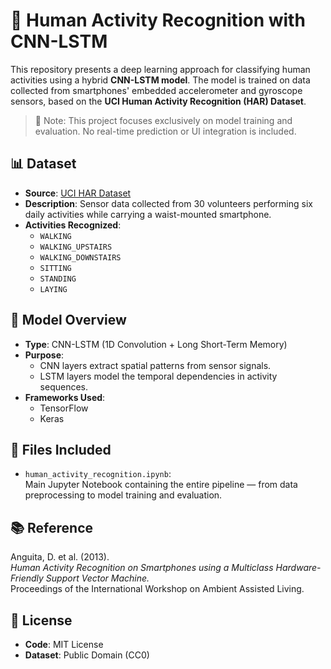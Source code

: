 # 🧍 Human Activity Recognition with CNN-LSTM

This repository presents a deep learning approach for classifying human activities using a hybrid **CNN-LSTM model**. The model is trained on data collected from smartphones' embedded accelerometer and gyroscope sensors, based on the **UCI Human Activity Recognition (HAR) Dataset**.

> 🔬 Note: This project focuses exclusively on model training and evaluation. No real-time prediction or UI integration is included.


## 📊 Dataset

- **Source**: [UCI HAR Dataset](https://archive.ics.uci.edu/ml/datasets/human+activity+recognition+using+smartphones)
- **Description**: Sensor data collected from 30 volunteers performing six daily activities while carrying a waist-mounted smartphone.
- **Activities Recognized**:
  - `WALKING`
  - `WALKING_UPSTAIRS`
  - `WALKING_DOWNSTAIRS`
  - `SITTING`
  - `STANDING`
  - `LAYING`


## 🧠 Model Overview

- **Type**: CNN-LSTM (1D Convolution + Long Short-Term Memory)
- **Purpose**:  
  - CNN layers extract spatial patterns from sensor signals.
  - LSTM layers model the temporal dependencies in activity sequences.
- **Frameworks Used**:  
  - TensorFlow  
  - Keras


## 📁 Files Included

- `human_activity_recognition.ipynb`:  
  Main Jupyter Notebook containing the entire pipeline — from data preprocessing to model training and evaluation.


## 📚 Reference

Anguita, D. et al. (2013).  
*Human Activity Recognition on Smartphones using a Multiclass Hardware-Friendly Support Vector Machine.*  
Proceedings of the International Workshop on Ambient Assisted Living.


## 📝 License

- **Code**: MIT License  
- **Dataset**: Public Domain (CC0)
